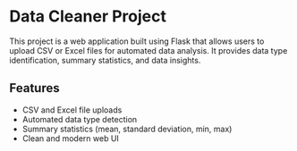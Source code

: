 # Data Cleaner Project

This project is a web application built using Flask that allows users to upload CSV or Excel files for automated data analysis. It provides data type identification, summary statistics, and data insights.

## Features
- CSV and Excel file uploads
- Automated data type detection
- Summary statistics (mean, standard deviation, min, max)
- Clean and modern web UI

